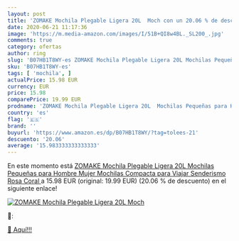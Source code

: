 ```yaml
---
layout: post
title: 'ZOMAKE Mochila Plegable Ligera 20L  Moch con un 20.06 % de descuento'
date: 2020-06-21 11:17:36
image: 'https://m.media-amazon.com/images/I/51B+QI8w4BL._SL200_.jpg'
comments: true
category: ofertas
author: ring
slug: 'B07HB1T8WY-es ZOMAKE Mochila Plegable Ligera 20L Mochilas Pequeñas para...'
sku: 'B07HB1T8WY-es'
tags: [ 'mochila', ]
actualPrice: 15.98 EUR
currency: EUR
price: 15.98
comparePrice: 19.99 EUR
prodname: 'ZOMAKE Mochila Plegable Ligera 20L  Mochilas Pequeñas para Hombre Mujer  Mochilas Compacta para Viajar Senderismo Rosa Coral '
country: 'es'
flag: '🇪🇸'
brand: ''
buyurl: 'https://www.amazon.es/dp/B07HB1T8WY/?tag=tolees-21'
descuento: '20.06'
average: '15.983333333333333'
---
```


En este momento está [ZOMAKE Mochila Plegable Ligera 20L  Mochilas Pequeñas para Hombre Mujer  Mochilas Compacta para Viajar Senderismo Rosa Coral ](https://www.amazon.es/dp/B07HB1T8WY/?tag=tolees-21) a 15.98 EUR (original: 19.99 EUR) (20.06 %  de descuento) en el siguiente enlace!

[![ZOMAKE Mochila Plegable Ligera 20L  Moch](https://m.media-amazon.com/images/I/51B+QI8w4BL._SL200_.jpg)](https://www.amazon.es/dp/B07HB1T8WY/?tag=tolees-21)

🔎:


[🛒 Aquí!!!](https://www.amazon.es/dp/B07HB1T8WY/?tag=tolees-21)
